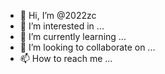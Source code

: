 - 👋 Hi, I’m @2022zc
- 👀 I’m interested in ...
- 🌱 I’m currently learning ...
- 💞️ I’m looking to collaborate on ...
- 📫 How to reach me ...

<!---
2022zc/2022zc is a ✨ special ✨ repository because its `README.md` (this file) appears on your GitHub profile.
You can click the Preview link to take a look at your changes.
--->
